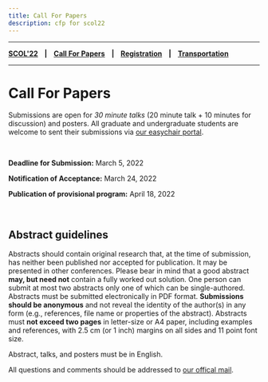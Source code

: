 ```yaml
---
title: Call For Papers
description: cfp for scol22
---
```


---

**[SCOL'22][scol22] ‎ ‎ ‎ | ‎ ‎ ‎ [Call For Papers][cfp] ‎ ‎ ‎ | ‎ ‎ ‎ [Registration][reg] ‎ ‎ ‎ | ‎ ‎ ‎ [Transportation][tp]**

---


# Call For Papers

Submissions are open for _30 minute talks_ (20 minute talk + 10 minutes for discussion) and posters. All graduate and undergraduate students are welcome to sent their submissions via [our easychair portal][ec]. 

<br />

**Deadline for Submission:** March 5, 2022

**Notification of Acceptance:** March 24, 2022

**Publication of provisional program:** April 18, 2022

<br />

## Abstract guidelines

Abstracts should contain original research that, at the time of submission, has neither been published nor accepted for publication. It may be presented in other conferences. Please bear in mind that a good abstract **may, but need not** contain a fully worked out solution. One person can submit at most two abstracts only one of which can be single-authored. Abstracts must be submitted electronically in PDF format. **Submissions should be anonymous** and not reveal the identity of the author(s) in any form (e.g., references, file name or properties of the abstract). Abstracts must **not exceed two pages** in letter-size or A4 paper, including examples and references, with 2.5 cm (or 1 inch) margins on all sides and 11 point font size.

Abstract, talks, and posters must be in English. 

All questions and comments should be addressed to [our offical mail][mail].

[ec]: www.google.com
[mail]: mailto:busctel@boun.edu.tr
[tp]: /scol22/transportation
[reg]: /scol22/registration
[scol22]: /scol22
[cfp]: /scol22/callforpapers